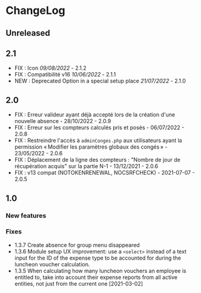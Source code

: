 # ChangeLog

## Unreleased



## 2.1

- FIX : Icon *09/08/2022* - 2.1.2
- FIX : Compatibilité v16  *10/06/2022* - 2.1.1
- NEW : Deprecated Option in a special setup place  *21/07/2022* - 2.1.0

## 2.0

- FIX : Erreur valideur ayant déjà accepté lors de la création d'une nouvelle absence  - 28/10/2022 - 2.0.9
- FIX : Erreur sur les compteurs calculés pris et posés  - 06/07/2022 - 2.0.8
- FIX : Restreindre l'accès à `adminConges.php` aux utilisateurs ayant la permission « Modifier les paramètres globaux des congés » - 23/05/2022 - 2.0.6
- FIX : Déplacement de la ligne des compteurs : "Nombre de jour de récupération acquis" sur la partie N-1 - 13/12/2021 - 2.0.6
- FIX : v13 compat (NOTOKENRENEWAL, NOCSRFCHECK) - 2021-07-07 - 2.0.5

## 1.0

### New features

### Fixes

 - 1.3.7 Create absence for group menu disappeared
 - 1.3.6 Module setup UX improvement: use a `<select>` instead of a text input
   for the ID of the expense type to be accounted for during the luncheon voucher
   calculation.
 - 1.3.5 When calculating how many luncheon vouchers an employee is entitled to,
   take into account their expense reports from all active entities, not
   just from the current one [2021-03-02]
